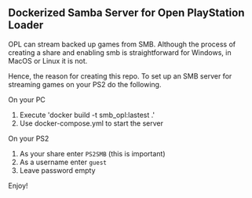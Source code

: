 ## Dockerized Samba Server for Open PlayStation Loader

OPL can stream backed up games from SMB. Although the process of creating a share
and enabling smb is straightforward for Windows, in MacOS or Linux it is not.

Hence, the reason for creating this repo. To set up an SMB server for streaming
games on your PS2 do the following.

On your PC

1. Execute 'docker build -t smb_opl:lastest .'
2. Use docker-compose.yml to start the server

On your PS2

1. As your share enter `PS2SMB` (this is important)
2. As a username enter `guest`
3. Leave password empty

Enjoy!

